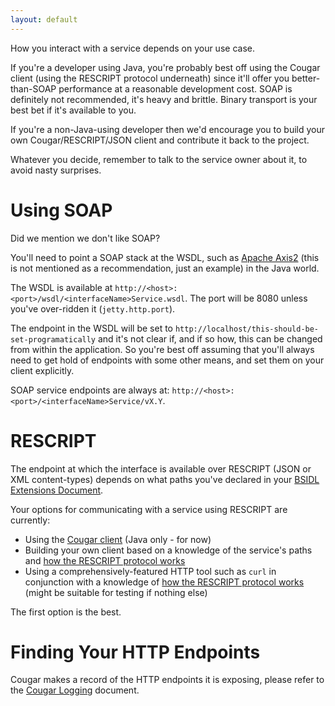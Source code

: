 ```yaml
---
layout: default
---
```


How you interact with a service depends on your use case.

If you're a developer using Java, you're probably best off using the Cougar client (using the RESCRIPT protocol
underneath) since it'll offer you better-than-SOAP performance at a reasonable development cost.
SOAP is definitely not recommended, it's heavy and brittle. Binary transport is your best bet if it's available to you.

If you're a non-Java-using developer then we'd encourage you to build your own Cougar/RESCRIPT/JSON client and contribute
it back to the project.

Whatever you decide, remember to talk to the service owner about it, to avoid nasty surprises.

# Using SOAP

Did we mention we don't like SOAP?

You'll need to point a SOAP stack at the WSDL, such as [Apache Axis2](http://axis.apache.org/axis2/java/core/docs/quickstartguide.html#clientadb)
(this is not mentioned as a recommendation, just an example) in the Java world.

The WSDL is available at `http://<host>:<port>/wsdl/<interfaceName>Service.wsdl`.  The port will be 8080 unless you've
over-ridden it (`jetty.http.port`).

The endpoint in the WSDL will be set to `http://localhost/this-should-be-set-programatically` and it's not clear if,
and if so how, this can be changed from within the application. So you're best off assuming that you'll always need to get
hold of endpoints with some other means, and set them on your client explicitly.

SOAP service endpoints are always at: `http://<host>:<port>/<interfaceName>Service/vX.Y`.

# RESCRIPT

The endpoint at which the interface is available over RESCRIPT (JSON or XML content-types) depends on what paths you've
declared in your [BSIDL Extensions Document](Defining_RESCRIPT_Mappings_for_Cougar.html).

Your options for communicating with a service using RESCRIPT are currently:

* Using the [Cougar client](Invoking_Remote_Cougar_Services_with_the_Cougar_Client.html) (Java only - for now)
* Building your own client based on a knowledge of the service's paths and [how the RESCRIPT protocol works](Communicating_with_Services_using_the_RESCRIPT_Protocol_in_Cougar.html)
* Using a comprehensively-featured HTTP tool such as `curl` in conjunction with a knowledge of [how the RESCRIPT protocol works](Communicating_with_Services_using_the_RESCRIPT_Protocol_in_Cougar.html) (might be suitable for testing if nothing else)

The first option is the best.

# Finding Your HTTP Endpoints

Cougar makes a record of the HTTP endpoints it is exposing, please refer to the [Cougar Logging](Cougar_Logging.html) document.